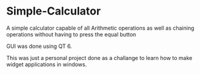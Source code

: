 # Simple-Calculator

A simple calculator capable of all Arithmetic operations as well as chaining operations without having to press the equal button

GUI was done using QT 6. 

This was just a personal project done as a challange to learn how to make widget applications in windows. 
